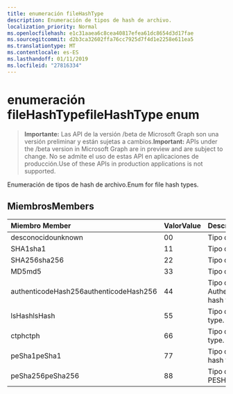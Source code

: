```yaml
---
title: enumeración fileHashType
description: Enumeración de tipos de hash de archivo.
localization_priority: Normal
ms.openlocfilehash: e1c31aaea6c8cea40817efea61dc8654d3d17fae
ms.sourcegitcommit: d2b3ca32602ffa76cc7925d7f4d1e2258e611ea5
ms.translationtype: MT
ms.contentlocale: es-ES
ms.lasthandoff: 01/11/2019
ms.locfileid: "27816334"
---
```

# <a name="filehashtype-enum"></a><span data-ttu-id="f0086-103">enumeración fileHashType</span><span class="sxs-lookup"><span data-stu-id="f0086-103">fileHashType enum</span></span>

> <span data-ttu-id="f0086-104">**Importante:** Las API de la versión /beta de Microsoft Graph son una versión preliminar y están sujetas a cambios.</span><span class="sxs-lookup"><span data-stu-id="f0086-104">**Important:** APIs under the /beta version in Microsoft Graph are in preview and are subject to change.</span></span> <span data-ttu-id="f0086-105">No se admite el uso de estas API en aplicaciones de producción.</span><span class="sxs-lookup"><span data-stu-id="f0086-105">Use of these APIs in production applications is not supported.</span></span>

<span data-ttu-id="f0086-106">Enumeración de tipos de hash de archivo.</span><span class="sxs-lookup"><span data-stu-id="f0086-106">Enum for file hash types.</span></span>

## <a name="members"></a><span data-ttu-id="f0086-107">Miembros</span><span class="sxs-lookup"><span data-stu-id="f0086-107">Members</span></span>

|<span data-ttu-id="f0086-108">Miembro	</span><span class="sxs-lookup"><span data-stu-id="f0086-108">Member</span></span>|<span data-ttu-id="f0086-109">Valor</span><span class="sxs-lookup"><span data-stu-id="f0086-109">Value</span></span>|<span data-ttu-id="f0086-110">Description</span><span class="sxs-lookup"><span data-stu-id="f0086-110">Description</span></span>|
|:---|:---|:---|
|<span data-ttu-id="f0086-111">desconocido</span><span class="sxs-lookup"><span data-stu-id="f0086-111">unknown</span></span>|<span data-ttu-id="f0086-112">0</span><span class="sxs-lookup"><span data-stu-id="f0086-112">0</span></span>|<span data-ttu-id="f0086-113">Tipo desconocido.</span><span class="sxs-lookup"><span data-stu-id="f0086-113">Unknown type.</span></span>|
|<span data-ttu-id="f0086-114">SHA1</span><span class="sxs-lookup"><span data-stu-id="f0086-114">sha1</span></span>|<span data-ttu-id="f0086-115">1</span><span class="sxs-lookup"><span data-stu-id="f0086-115">1</span></span>|<span data-ttu-id="f0086-116">Tipo de hash de SHA1.</span><span class="sxs-lookup"><span data-stu-id="f0086-116">SHA1 hash type.</span></span>|
|<span data-ttu-id="f0086-117">SHA256</span><span class="sxs-lookup"><span data-stu-id="f0086-117">sha256</span></span>|<span data-ttu-id="f0086-118">2</span><span class="sxs-lookup"><span data-stu-id="f0086-118">2</span></span>| <span data-ttu-id="f0086-119">Tipo de hash SHA256.</span><span class="sxs-lookup"><span data-stu-id="f0086-119">SHA256 hash type.</span></span>|
|<span data-ttu-id="f0086-120">MD5</span><span class="sxs-lookup"><span data-stu-id="f0086-120">md5</span></span>|<span data-ttu-id="f0086-121">3</span><span class="sxs-lookup"><span data-stu-id="f0086-121">3</span></span>| <span data-ttu-id="f0086-122">Tipo de hash MD5.</span><span class="sxs-lookup"><span data-stu-id="f0086-122">MD5 hash type.</span></span>|
|<span data-ttu-id="f0086-123">authenticodeHash256</span><span class="sxs-lookup"><span data-stu-id="f0086-123">authenticodeHash256</span></span>|<span data-ttu-id="f0086-124">4</span><span class="sxs-lookup"><span data-stu-id="f0086-124">4</span></span>| <span data-ttu-id="f0086-125">Tipo de algoritmo hash AuthenticodeHash256.</span><span class="sxs-lookup"><span data-stu-id="f0086-125">AuthenticodeHash256 hash type.</span></span>|
|<span data-ttu-id="f0086-126">lsHash</span><span class="sxs-lookup"><span data-stu-id="f0086-126">lsHash</span></span>|<span data-ttu-id="f0086-127">5</span><span class="sxs-lookup"><span data-stu-id="f0086-127">5</span></span>| <span data-ttu-id="f0086-128">Tipo de algoritmo hash LsHash.</span><span class="sxs-lookup"><span data-stu-id="f0086-128">LsHash hash type.</span></span>|
|<span data-ttu-id="f0086-129">ctph</span><span class="sxs-lookup"><span data-stu-id="f0086-129">ctph</span></span>|<span data-ttu-id="f0086-130">6</span><span class="sxs-lookup"><span data-stu-id="f0086-130">6</span></span>| <span data-ttu-id="f0086-131">Tipo de algoritmo hash CTPH.</span><span class="sxs-lookup"><span data-stu-id="f0086-131">CTPH hash type.</span></span>|
|<span data-ttu-id="f0086-132">peSha1</span><span class="sxs-lookup"><span data-stu-id="f0086-132">peSha1</span></span>|<span data-ttu-id="f0086-133">7</span><span class="sxs-lookup"><span data-stu-id="f0086-133">7</span></span>| <span data-ttu-id="f0086-134">Tipo de algoritmo hash PESHA1.</span><span class="sxs-lookup"><span data-stu-id="f0086-134">PESHA1 hash type.</span></span>|
|<span data-ttu-id="f0086-135">peSha256</span><span class="sxs-lookup"><span data-stu-id="f0086-135">peSha256</span></span>|<span data-ttu-id="f0086-136">8</span><span class="sxs-lookup"><span data-stu-id="f0086-136">8</span></span>| <span data-ttu-id="f0086-137">Tipo de algoritmo hash PESHA256.</span><span class="sxs-lookup"><span data-stu-id="f0086-137">PESHA256 hash type.</span></span>|
